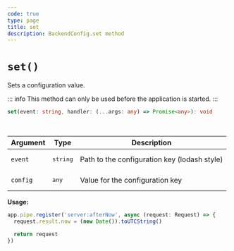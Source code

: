 ```yaml
---
code: true
type: page
title: set
description: BackendConfig.set method
---
```


# `set()`

Sets a configuration value.

::: info
This method can only be used before the application is started.
:::

```ts
set(event: string, handler: (...args: any) => Promise<any>): void
```

<br/>

| Argument | Type                  | Description                   |
|----------|-----------------------|-------------------------------|
| `event` | <pre>string</pre> | Path to the configuration key (lodash style) |
| `config` | <pre>any</pre> | Value for the configuration key |

**Usage:**

```js
app.pipe.register('server:afterNow', async (request: Request) => {
  request.result.now = (new Date()).toUTCString()

  return request
})
```
